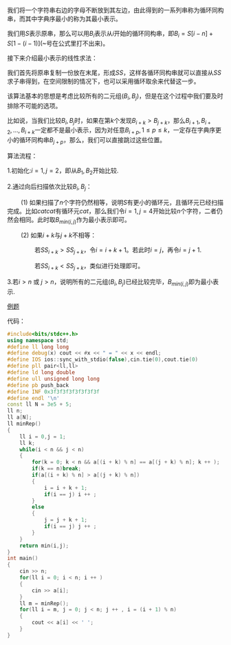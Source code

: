 我们将一个字符串右边的字母不断放到其左边，由此得到的一系列串称为循环同构串，而其中字典序最小的称为其最小表示。

我们用$S$表示原串，那么可以用$B_i$表示从$i$开始的循环同构串，即$B_i = S[i - n] + S[1 - (i - 1)]$(~号在公式里打不出来)。

接下来介绍最小表示的线性求法：

我们首先将原串复制一份放在末尾，形成$SS$，这样各循环同构串就可以直接从$SS$求子串得到，在空间限制的情况下，也可以采用循环取余来代替这一步。

该算法基本的思想是考虑比较所有的二元组$(B_i,B_j)$，但是在这个过程中我们要及时排除不可能的选项。

比如说，当我们比较$B_i,B_j$时，如果在第$k$个发现$B_{i + k} > B_{j + k}$，那么$B_{i + 1},B_{i + 2},...,B_{i + k}$一定都不是最小表示，因为对任意$B_{i + p},1 \leq p \leq k$，一定存在字典序更小的循环同构串$B_{j + p}$，那么，我们可以直接跳过这些位置。

算法流程：

1.初始化:$i = 1,j = 2$，即从$B_1,B_2$开始比较.

2.通过向后扫描依次比较$B_i,B_j$：
    
$\qquad$(1) 如果扫描了$n$个字符仍然相等，说明$S$有更小的循环元，且循环元已经扫描完成。比如$catcat$有循环元$cat$，那么我们令$i = 1,j = 4$开始比较$n$个字符，二者仍然会相同。此时取$B_{min(i,j)}$作为最小表示即可。

$\qquad$(2) 如果$i + k$与$j + k$不相等：

$\qquad \qquad$若$SS_{i + k} > SS_{j + k}$，令$i = i + k + 1$。若此时$i = j$，再令$i = j + 1$.

$\qquad \qquad$若$SS_{i + k} < SS_{j + k}$，类似进行处理即可。

3.若$i > n$ 或 $j > n$，说明所有的二元组$(B_i,B_j)$已经比较完毕，$B_{min(i,j)}$即为最小表示.

[例题](https://www.luogu.com.cn/problem/P1368)

代码：

```cpp
#include<bits/stdc++.h>
using namespace std;
#define ll long long
#define debug(x) cout << #x << " = " << x << endl;
#define IOS ios::sync_with_stdio(false),cin.tie(0),cout.tie(0)
#define pll pair<ll,ll>
#define ld long double
#define ull unsigned long long
#define pb push_back
#define INF 0x3f3f3f3f3f3f3f3f
#define endl '\n'
const ll N = 3e5 + 5;
ll n;
ll a[N];
ll minRep()
{
	ll i = 0,j = 1;
	ll k;
	while(i < n && j < n)
	{
		for(k = 0; k < n && a[(i + k) % n] == a[(j + k) % n]; k ++ );
		if(k == n)break;
		if(a[(i + k) % n] > a[(j + k) % n])
		{
			i = i + k + 1;
			if(i == j) i ++ ;
		}
		else
		{
			j = j + k + 1;
			if(i == j) j ++ ;
		}
	}
	return min(i,j);
}
int main()
{
	cin >> n;
	for(ll i = 0; i < n; i ++ )
	{
		cin >> a[i];
	}
	ll m = minRep();
	for(ll i = m, j = 0; j < n; j ++ , i = (i + 1) % n)
	{
		cout << a[i] << ' ';
	}
}
```
